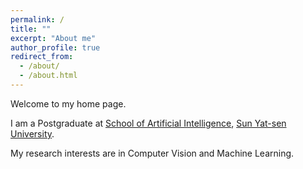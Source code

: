 ```yaml
---
permalink: /
title: ""
excerpt: "About me"
author_profile: true
redirect_from: 
  - /about/
  - /about.html
---
```


Welcome to my home page.

I am a Postgraduate at [School of Artificial Intelligence](http://sai.sysu.edu.cn/), [Sun Yat-sen University](http://www.sysu.edu.cn/2012/en/index.htm).

My research interests are in Computer Vision  and Machine Learning.